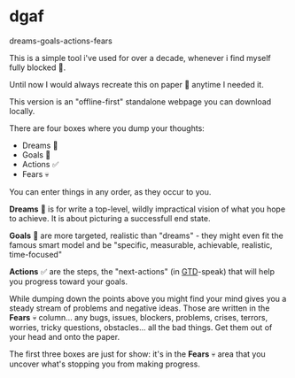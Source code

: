 # dgaf
dreams-goals-actions-fears

This is a simple tool i've used for over a decade, whenever i find myself fully blocked 🧱.

Until now I would always recreate this on paper 📝 anytime I needed it.

This version is an "offline-first" standalone webpage you can download locally. 

There are four boxes where you dump your thoughts:

* Dreams 🌈
* Goals 🌄
* Actions ✅
* Fears 💀

You can enter things in any order, as they occur to you.

**Dreams** 🌈 is for write a top-level, wildly impractical vision of what you hope to achieve. It is about picturing a successfull end state.

**Goals** 🌄 are more targeted, realistic than "dreams" - they might even fit the famous smart model and be "specific, measurable, achievable, realistic, time-focused"

**Actions** ✅ are the steps, the "next-actions" (in [GTD]()-speak) that will help you progress toward your goals.

While dumping down the points above you might find your mind gives you a steady stream of problems and negative ideas. Those are written in the **Fears** 💀 column... any bugs, issues, blockers, problems, crises, terrors, worries, tricky questions, obstacles... all the bad things. Get them out of your head and onto the paper.

The first three boxes are just for show: it's in the **Fears** 💀 area that you uncover what's stopping you from making progress.




